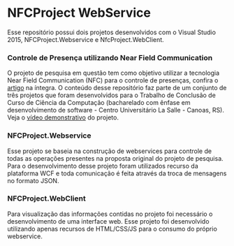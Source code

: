 # NFCProject WebService
Esse repositório possui dois projetos desenvolvidos com o Visual Studio 2015, NFCProject.Webservice e NfcProject.WebClient.

<h3>Controle de Presença utilizando Near Field Communication</h3>
O projeto de pesquisa em questão tem como objetivo utilizar a tecnologia Near Field Communication (NFC) para o controle de presenças, confira o <a href="http://pt.slideshare.net/marcielribeirotorres/controle-de-presenas-utilizando-nfc" target="_blank">artigo</a> na íntegra.
O conteúdo desse repositório faz parte de um conjunto de três projetos que foram desenvolvidos para o Trabalho de Conclusão de Curso de Ciência da Computação (bacharelado com ênfase em desenvolvimento de software - Centro Universitário La Salle - Canoas, RS). 
 Veja o <a href="https://www.youtube.com/watch?v=86peaW43-_I" target="_blank">vídeo demonstrativo</a> do projeto.

<h3>NFCProject.Webservice</h3>
Esse projeto se baseia na construção de webservices para controle de todas as operações presentes na proposta original do projeto de pesquisa.
Para o desenvolvimento desse projeto foram utilizados recurso da plataforma WCF e toda comunicação é feita através da troca de mensagens no formato JSON.

<h3>NFCProject.WebClient</h3>
Para visualização das informações contidas no projeto foi necessário o desenvolvimento de uma interface web.
Esse projeto foi desenvolvido utilizando apenas recursos de HTML/CSS/JS para o consumo do próprio webservice.

